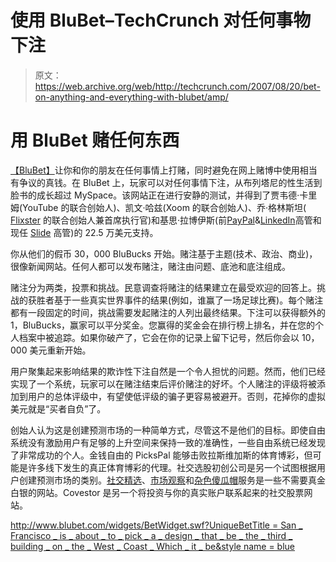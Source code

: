 # 使用 BluBet–TechCrunch 对任何事物下注

> 原文：<https://web.archive.org/web/http://techcrunch.com/2007/08/20/bet-on-anything-and-everything-with-blubet/amp/>

# 用 BluBet 赌任何东西

[](https://web.archive.org/web/20160611102828/http://www.crunchbase.com/company/blubet)[【BluBet】](https://web.archive.org/web/20160611102828/http://www.crunchbase.com/company/blubet)让你和你的朋友在任何事情上打赌，同时避免在网上赌博中使用相当有争议的真钱。在 BluBet 上，玩家可以对任何事情下注，从布列塔尼的性生活到脸书的成长超过 MySpace。该网站正在进行安静的测试，并得到了贾韦德·卡里姆(YouTube 的联合创始人)、凯文·哈兹(Xoom 的联合创始人)、乔·格林斯坦( [Flixster](https://web.archive.org/web/20160611102828/http://www.crunchbase.com/company/Flixster) 的联合创始人兼首席执行官)和基思·拉博伊斯(前[PayPal](https://web.archive.org/web/20160611102828/http://www.crunchbase.com/company/paypal)&[LinkedIn](https://web.archive.org/web/20160611102828/http://www.crunchbase.com/company/linkedin)高管和现任 [Slide](https://web.archive.org/web/20160611102828/http://www.crunchbase.com/company/Slide) 高管)的 22.5 万美元支持。

你从他们的假币 30，000 BluBucks 开始。赌注基于主题(技术、政治、商业)，很像新闻网站。任何人都可以发布赌注，赌注由问题、底池和底注组成。

赌注分为两类，投票和挑战。民意调查将赌注的结果建立在最受欢迎的回答上。挑战的获胜者基于一些真实世界事件的结果(例如，谁赢了一场足球比赛)。每个赌注都有一段固定的时间，挑战需要发起赌注的人列出最终结果。下注可以获得额外的 1，BluBucks，赢家可以平分奖金。您赢得的奖金会在排行榜上排名，并在您的个人档案中被追踪。如果你破产了，它会在你的记录上留下记号，然后你会以 10，000 美元重新开始。

用户聚集起来影响结果的欺诈性下注自然是一个令人担忧的问题。然而，他们已经实现了一个系统，玩家可以在赌注结束后评价赌注的好坏。个人赌注的评级将被添加到用户的总体评级中，有望使低评级的骗子更容易被避开。否则，花掉你的虚拟美元就是“买者自负”了。

创始人认为这是创建预测市场的一种简单方式，尽管这不是他们的目标。即使自由系统没有激励用户有足够的上升空间来保持一致的准确性，一些自由系统已经发现了非常成功的个人。金钱自由的 PicksPal 能够击败拉斯维加斯的体育博彩，但可能是许多线下发生的真正体育博彩的代理。社交选股初创公司是另一个试图根据用户创建预测市场的类别。[社交精选](https://web.archive.org/web/20160611102828/http://www.techcrunch.com/2007/01/29/socialpicks-public-and-tracking-your-blog/)、[市场观察](https://web.archive.org/web/20160611102828/http://www.techcrunch.com/2007/03/26/marketwatch-geting-all-web-2/)和[杂色傻瓜帽](https://web.archive.org/web/20160611102828/http://www.techcrunch.com/2006/10/05/caps-takes-wisdom-of-the-few-to-stock-picking/)服务是一些不需要真金白银的网站。Covestor 是另一个将投资与你的真实账户联系起来的社交股票网站。

[http://www.blubet.com/widgets/BetWidget.swf?UniqueBetTitle = San _ Francisco _ is _ about _ to _ pick _ a _ design _ that _ be _ the _ third _ building _ on _ the _ West _ Coast _ Which _ it _ be&style name = blue](https://web.archive.org/web/20160611102828/http://www.blubet.com/widgets/BetWidget.swf?UniqueBetTitle=San_Francisco_is_about_to_pick_a_design_that_will_be_the_tallest_building_on_the_West_Coast_Which_will_it_be&StyleName=blue)